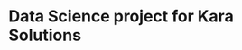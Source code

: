 # Data Science project for Kara Solutions

<!-- ![Build Status](https://github.com/HabibiGirum/Bati-Bank-Credit-Scoring-Model/actions/workflows/unittests.yml/badge.svg)

## Overview

the project are an Analytics Engineer at Bati Bank, a leading financial service provider with over 10 years of experience. Bati Bank is partnering with an upcoming successful eCommerce company to enable a buy-now-pay-later service - to provide customers with the ability to buy products by credit if they qualify for the service. the project are assigned a project to create a Credit Scoring Model using the data provided by the eCommerce platform.

Credit scoring is the term used to describe the process of assigning a quantitative measure to a potential borrower as an estimate of how likely the default will happen in the future. Traditionally, creditors build credit scoring models using statistical techniques to analyze various information of previous borrowers in relation to their loan performance. Afterward, the model can be used to evaluate a potential borrower who applies for a loan by providing the similar information which has been used to build the model. The result is either a score which represents the creditworthiness of an applicant or a prediction of whether an applicant will default in the future.

## Dataset

The dataset used in this analysis contains historical insurance claim data for car insurance policies. Below is a summary of key columns in the dataset:

Data fields
- **TransactionId**: Unique transaction identifier on platform
- **BatchId**: Unique number assigned to a batch of transactions for processing
- **AccountId**: Unique number identifying the customer on platform
- **SubscriptionId**: Unique number identifying the customer subscription
- **CustomerId**: Unique identifier attached to Account
- **CurrencyCode**: Country currency
- **CountryCode**: Numerical geographical code of country
- **ProviderId**: Source provider of Item bought.
- **ProductId**: Item name being bought.
- **ProductCategory**: ProductIds are organized into these broader product categories.
- **ChannelId**: Identifies if customer used web,Android, IOS, pay later or checkout.
- **Amount**: Value of the transaction. Positive for debits from customer account and negative for credit into cus...
- **Value**: Absolute value of the amount
- **TransactionStartTime**: Transaction start time
- **PricingStrategy**: Category of Xente's pricing structure for merchants
- **FraudResult**: Fraud status of transaction 1 -yes or 0-No


## Installation

To run the code in this repository, follow these steps:

### Prerequisites

Make sure you have Python 3.11. You can check your Python version by running:

```bash
python --version
```

### Clone the Repository

Clone the repository to your local machine:

```bash
git clone https://github.com/HabibiGirum/Bati-Bank-Credit-Scoring-Model.git
cd Bati-Bank-Credit-Scoring-Model
```

### Create a Virtual Environment (Optional but Recommended)

Create a virtual environment to isolate the project dependencies:

```bash
python3 -m venv venv
```

Activate the virtual environment:

- On Windows:
  ```bash
  .\venv\Scripts\activate
  ```
- On macOS/Linux:
  ```bash
  source venv/bin/activate
  ```

### Install Required Packages

Install the necessary packages using `pip`:

```bash
pip install -r requirements.txt
```

### Running the Analysis

Once you have set up the environment and installed the dependencies, you can run the EDA scripts:

```notbooks/analysis.ipynb```

## Author  
GitHub: [HabibiGirum](https://github.com/HabibiGirum)

Email:  habtamugirum478@gmail.com -->